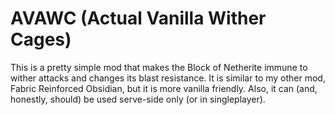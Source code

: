 # AVAWC (Actual Vanilla Wither Cages)

This is a pretty simple mod that makes the Block of Netherite immune to wither attacks and changes its blast resistance. It is similar to my other mod, Fabric Reinforced Obsidian, but it is more vanilla friendly. Also, it can (and, honestly, should) be used serve-side only (or in singleplayer). 
